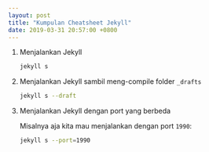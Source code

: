 ```yaml
---
layout: post
title: "Kumpulan Cheatsheet Jekyll"
date: 2019-03-31 20:57:00 +0800
---
```


1. Menjalankan Jekyll

	```bash
	jekyll s
	```

2. Menjalankan Jekyll sambil meng-compile folder `_drafts`

	```bash
	jekyll s --draft
	```

3. Menjalankan Jekyll dengan port yang berbeda

	Misalnya aja kita mau menjalankan dengan port `1990`:

	```bash
	jekyll s --port=1990
	```